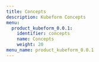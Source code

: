 ```yaml
---
title: Concepts
description: Kubeform Concepts
menu:
  product_kubeform_0.0.1:
    identifier: concepts
    name: Concepts
    weight: 20
menu_name: product_kubeform_0.0.1
---
```

